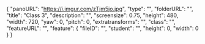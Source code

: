 {
      "panoURL": "https://i.imgur.com/zTjm5jo.jpg",
      "type": "",
      "folderURL": "",
      "title": "Class 3",
      "description": "",
      "screensize": 0.75,
      "height": 480,
      "width": 720,
      "yaw": 0,
      "pitch": 0,
      "extratransforms": "",
      "class": "",
      "featureURL": "",
      "feature": {
         "fileID": "",
         "student": "",
         "height": 0,
         "width": 0
      }
   }